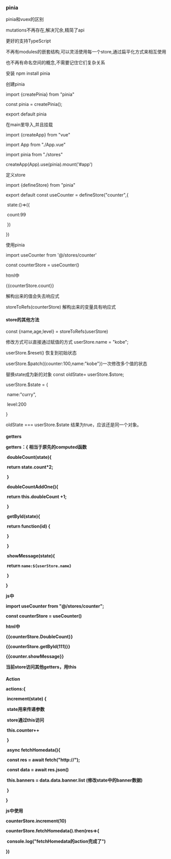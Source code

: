 <H3>pinia</h3>

pinia和vuex的区别

mutations不再存在,解决冗余,精简了api

更好的支持TypeScript

不再有modules的嵌套结构,可以灵活使用每一个store,通过扁平化方式来相互使用

也不再有命名空间的概念,不需要记住它们复杂关系

安装 npm install pinia

创建pinia

import {createPinia} from "pinia"

const pinia = createPinia();

export default pinia





在main里导入,并且挂载

import {createApp} from "vue"

import App from "./App.vue"

import pinia from "./stores"

createApp(App).use(pinia).mount('#app')



定义store

import {defineStore} from  "pinia"

export default const useCounter = defineStore("counter",{

​	state:()=>({

​		count:99

​	})

})

使用pinia

import  useCounter from '@/stores/counter'

const counterStore = useCounter()



html中

{{counterStore.count}}



解构出来的值会失去响应式

storeToRefs(counterStore) 解构出来的变量具有响应式

<h4>store的其他方法</h4>

const {name,age,level} = storeToRefs(userStore)

修改方式可以直接通过赋值的方式  userStore.name = "kobe";

userStore.$reset() 恢复到初始状态

userStore.$patch({counter:100,name:"kobe"})一次修改多个值的状态

替换state成为新的对象  const oldState= userStore.$store;

userStore.$state = {

​	name:"curry",

​	level:200

}

oldState === userStore.$state 结果为true，应该还是同一个对象。

<H4>getters

getters：{ 相当于原先的computed函数

​	doubleCount(state){

​		return state.count*2;

​	}

​	doubleCountAddOne(){

​		return this.doubleCount +1;

​	}

​	getById(state){

​		return function(id) {

​		}

​	}

​	showMessage(state){

​		return `name:${userStore.name}`

​	}

}

js中

import useCounter from "@/stores/counter";

const counterStore = useCounter()

html中

{{counterStore.DoubleCount}}

{{counterStore.getById(111)}}

{{counter.showMessage}}

当前store访问其他getters，用this

<h4>Action

actions:{

​	increment(state) {

​		state用来传递参数

​		store通过this访问

​		this.counter++

​	}

​	async fetchHomedata(){

​		const res = await fetch("http://");

​		const data = await res.json()

​		this.banners = data.data.banner.list (修改state中的banner数据)

​	}

}

js中使用

counterStore.increment(10)

counterStore.fetchHomedata().then(res=>{

​	console.log("fetchHomedata的action完成了")

})